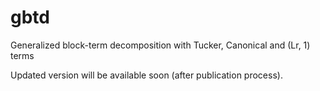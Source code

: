 # gbtd
Generalized block-term decomposition with Tucker, Canonical and (Lr, 1) terms

Updated version will be available soon (after publication process).
